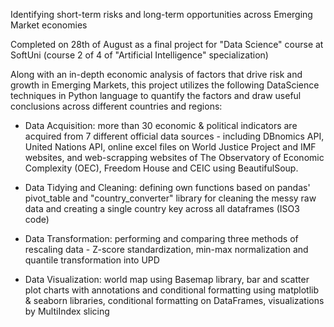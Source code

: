 Identifying short-term risks and long-term opportunities across Emerging Market economies

Completed on 28th of August as a final project for "Data Science" course at SoftUni 
(course 2 of 4 of "Artificial Intelligence" specialization)

Along with an in-depth economic analysis of factors that drive risk and growth in Emerging Markets, this project utilizes the following DataScience techniques in Python language to quantify the factors and draw useful conclusions across different countries and regions:

- Data Acquisition: more than 30 economic & political indicators are acquired from 7 different official data sources - including DBnomics API, United Nations API, online excel files on World Justice Project and IMF websites, and web-scrapping websites of The Observatory of Economic Complexity (OEC), Freedom House and CEIC using BeautifulSoup.

- Data Tidying and Cleaning: defining own functions based on pandas' pivot_table and "country_converter" library for cleaning the messy raw data and creating a single country key across all dataframes (ISO3 code)

- Data Transformation: performing and comparing three methods of rescaling data - Z-score standardization, min-max normalization and quantile transformation into UPD

- Data Visualization: world map using Basemap library, bar and scatter plot charts with annotations and conditional formatting using matplotlib & seaborn libraries, conditional formatting on DataFrames, visualizations by MultiIndex slicing
